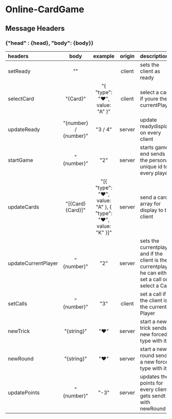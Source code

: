 # Online-CardGame

## Message Headers
### {"head" : {head}, "body": {body}}

| headers             |         body          |                           example                            | origin | description |
| :------------------ | :-------------------: | :----------------------------------------------------------: | :----: | :---------- |
| setReady            |          ""           |                                                              | client |     sets the client as ready        |
| selectCard          |       "{Card}"        |                "{ "type": "❤", value: "A" }"                 | client |  select a card if youre the currentPlayer           |
| updateReady         | "{number} / {number}" |                           "3 / 4"                            | server |     update readydisplay on every client       |
| startGame           |      "{number}"       |                             "2"                              | server |      starts game end sends the personal unique id to every player      |
| updateCards         |   "[{Card} {Card}]"   | "[{ "type": "❤", value: "A" }, { "type": "❤", value: "K" }]" | server |      send a card array for display to the client       |
| updateCurrentPlayer |      "{number}"       |                             "2"                              | server |    sets the currentplayer and if the client is the currentplayer he can either set a call or select a Card         |
| setCalls            |      "{number}"       |                             "3"                              | client |     set a call if the client is the current Player        |
| newTrick            |      "{string}"       |                             "❤"                              | server |     start a new trick sends a new forced type with it        |
| newRound            |      "{string}"       |                             "❤"                              | server |   start a new round sends a new forced type with it          |
| updatePoints        |      "{number}"       |                             "-3"                             | server |      updates the points for every client gets sendt with newRound       |


